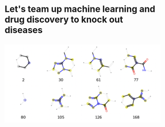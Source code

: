 # Let's team up machine learning and drug discovery to knock out diseases
##
![Model](https://github.com/Leila-GitHub/GPCRs/blob/main/MachineLearning/ECFP4.png)

